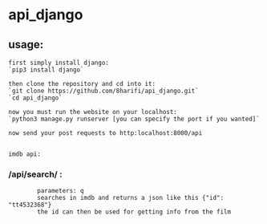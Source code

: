 # api_django

## usage:

    first simply install django:
    `pip3 install django`
    
    then clone the repository and cd into it:
    `git clone https://github.com/8harifi/api_django.git`
    `cd api_django`

    now you must run the website on your localhost:
    `python3 manage.py runserver [you can specify the port if you wanted]`
    
    now send your post requests to http:localhost:8000/api
    
    
    imdb api:
###     /api/search/ :
            parameters: q
            searches in imdb and returns a json like this {"id": "tt4532368"}
            the id can then be used for getting info from the film
    
